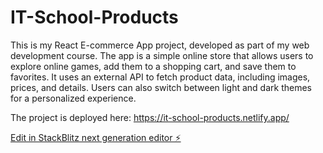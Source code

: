 # IT-School-Products
This is my React E-commerce App project, developed as part of my web development course. The app is a simple online store that allows users to explore online games, add them to a shopping cart, and save them to favorites. It uses an external API to fetch product data, including images, prices, and details. Users can also switch between light and dark themes for a personalized experience.

The project is deployed here: https://it-school-products.netlify.app/

[Edit in StackBlitz next generation editor ⚡️](https://stackblitz.com/~/github.com/GeorgianaNistor/react-curs6-7-state-management-template)
